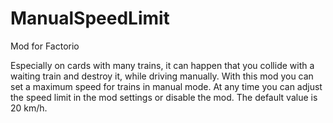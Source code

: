 # ManualSpeedLimit
Mod for Factorio

Especially on cards with many trains, it can happen that you collide with a waiting train and destroy it, while driving manually. With this mod you can set a maximum speed for trains in manual mode. At any time you can adjust the speed limit in the mod settings or disable the mod. The default value is 20 km/h.
